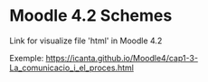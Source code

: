 # Moodle 4.2 Schemes
Link for visualize file 'html' in Moodle 4.2

Exemple: https://icanta.github.io/Moodle4/cap1-3-La_comunicacio_i_el_proces.html

